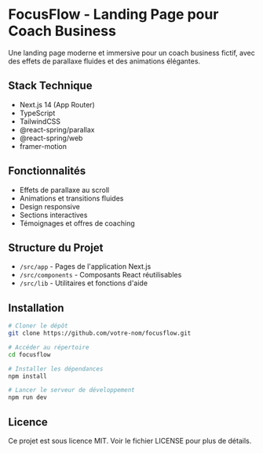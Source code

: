 # FocusFlow - Landing Page pour Coach Business

Une landing page moderne et immersive pour un coach business fictif, avec des effets de parallaxe fluides et des animations élégantes.

## Stack Technique

- Next.js 14 (App Router)
- TypeScript
- TailwindCSS
- @react-spring/parallax
- @react-spring/web
- framer-motion

## Fonctionnalités

- Effets de parallaxe au scroll
- Animations et transitions fluides
- Design responsive
- Sections interactives
- Témoignages et offres de coaching

## Structure du Projet

- `/src/app` - Pages de l'application Next.js
- `/src/components` - Composants React réutilisables
- `/src/lib` - Utilitaires et fonctions d'aide

## Installation

```bash
# Cloner le dépôt
git clone https://github.com/votre-nom/focusflow.git

# Accéder au répertoire
cd focusflow

# Installer les dépendances
npm install

# Lancer le serveur de développement
npm run dev
```

## Licence

Ce projet est sous licence MIT. Voir le fichier LICENSE pour plus de détails.
